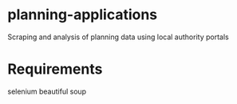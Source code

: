 # planning-applications
 Scraping and analysis of planning data using local authority portals
 
# Requirements
selenium
beautiful soup
